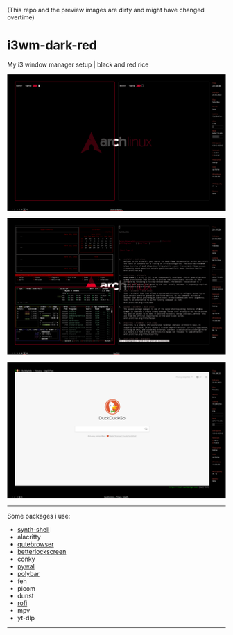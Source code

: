 (This repo and the preview images are dirty and might have changed overtime)

# i3wm-dark-red
My i3 window manager setup | black and red rice 
   
![scrot](scrot/scrot.png)

![scrot](scrot/scrot3.png)

![scrot](scrot/scrot2.png)
 - - - -
Some packages i use:
* [synth-shell](https://github.com/andresgongora/synth-shell)
* alacritty
* [qutebrowser](https://www.qutebrowser.org "qutebrowser")
* [betterlockscreen](https://github.com/betterlockscreen/betterlockscreen "betterlockscreen")
* conky
* [pywal](https://github.com/dylanaraps/pywal "pywal")
* [polybar](https://github.com/polybar/polybar "polybar")
* feh
* picom
* dunst
* [rofi](https://github.com/davatorium/rofi "ROFI")
* mpv
* yt-dlp
 - - - -
